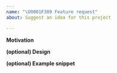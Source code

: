 ```yaml
---
name: "\U0001F389 Feature request"
about: Suggest an idea for this project

---
```


<!--
Thanks for contributing TubeMQ!
Please explain your use case precisely, and if possible provide an example
snippet.
-->

**Motivation**

**(optional) Design**

**(optional) Example snippet**

